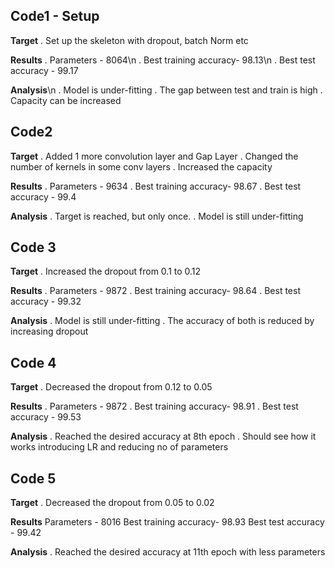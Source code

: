 ## Code1 - Setup
**Target**
. Set up the skeleton with dropout, batch Norm etc

**Results** 
. Parameters - 8064\n
. Best training accuracy- 98.13\n
. Best test accuracy - 99.17

**Analysis**\n
. Model is under-fitting
. The gap between test and train is high
. Capacity can be increased

## Code2
**Target**
. Added 1 more convolution layer and Gap Layer
. Changed the number of kernels in some conv layers
. Increased the capacity

**Results**
. Parameters - 9634
. Best training accuracy- 98.67
. Best test accuracy - 99.4

**Analysis**
. Target is reached, but only once.
. Model is still under-fitting

## Code 3

**Target**
. Increased the dropout from 0.1 to 0.12

**Results**
. Parameters - 9872
. Best training accuracy- 98.64
. Best test accuracy - 99.32

**Analysis**
. Model is still under-fitting
. The accuracy of both is reduced by increasing dropout

## Code 4

**Target**
. Decreased the dropout from 0.12 to 0.05

**Results**
. Parameters - 9872
. Best training accuracy- 98.91
. Best test accuracy - 99.53

**Analysis**
. Reached the desired accuracy at 8th epoch
. Should see how it works introducing LR and reducing no of parameters

## Code 5

**Target**
. Decreased the dropout from 0.05 to 0.02

**Results**
Parameters - 8016
Best training accuracy- 98.93
Best test accuracy - 99.42

**Analysis**
. Reached the desired accuracy at 11th epoch with less parameters
